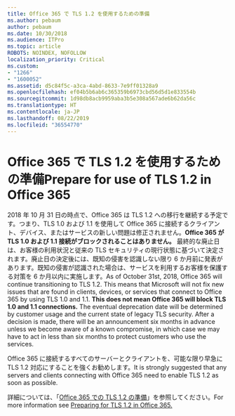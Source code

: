 ```yaml
---
title: Office 365 で TLS 1.2 を使用するための準備
ms.author: pebaum
author: pebaum
ms.date: 10/30/2018
ms.audience: ITPro
ms.topic: article
ROBOTS: NOINDEX, NOFOLLOW
localization_priority: Critical
ms.custom:
- "1266"
- "1600052"
ms.assetid: d5c84f5c-a3ca-4abd-8633-7e9ff01328a9
ms.openlocfilehash: ef04b5b6ab6c365359b6973cbd56d5d1e833554b
ms.sourcegitcommit: 1d98db8acb9959aba3b5e308a567ade6b62da56c
ms.translationtype: HT
ms.contentlocale: ja-JP
ms.lasthandoff: 08/22/2019
ms.locfileid: "36554770"
---
```

# <a name="prepare-for-use-of-tls-12-in-office-365"></a><span data-ttu-id="b4dc3-102">Office 365 で TLS 1.2 を使用するための準備</span><span class="sxs-lookup"><span data-stu-id="b4dc3-102">Prepare for use of TLS 1.2 in Office 365</span></span>

<span data-ttu-id="b4dc3-p101">2018 年 10 月 31 日の時点で、Office 365 は TLS 1.2 への移行を継続する予定です。つまり、TLS 1.0 および 1.1 を使用して Office 365 に接続するクライアント、デバイス、またはサービスの新しい問題は修正されません。**Office 365 が TLS 1.0 および 1.1 接続がブロックされることはありません。** 最終的な廃止日は、お客様の利用状況と従来の TLS セキュリティの現行状態に基づいて決定されます。廃止日の決定後には、既知の侵害を認識しない限り 6 か月前に発表があります。既知の侵害が認識された場合は、サービスを利用するお客様を保護する対策を 6 か月以内に実施します。</span><span class="sxs-lookup"><span data-stu-id="b4dc3-p101">As of October 31st, 2018, Office 365 will continue transitioning to TLS 1.2. This means that Microsoft will not fix new issues that are found in clients, devices, or services that connect to Office 365 by using TLS 1.0 and 1.1. **This does not mean Office 365 will block TLS 1.0 and 1.1 connections.** The eventual deprecation date will be determined by customer usage and the current state of legacy TLS security. After a decision is made, there will be an announcement six months in advance unless we become aware of a known compromise, in which case we may have to act in less than six months to protect customers who use the services.</span></span>
  
<span data-ttu-id="b4dc3-108">Office 365 に接続するすべてのサーバーとクライアントを、可能な限り早急に TLS 1.2 対応にすることを強くお勧めします。</span><span class="sxs-lookup"><span data-stu-id="b4dc3-108">It is strongly suggested that any servers and clients connecting with Office 365 need to enable TLS 1.2 as soon as possible.</span></span>
  
<span data-ttu-id="b4dc3-109">詳細については、「[Office 365 での TLS 1.2 の準備](https://support.microsoft.com/help/4057306/preparing-for-tls-1-2-in-office-365)」を参照してください。</span><span class="sxs-lookup"><span data-stu-id="b4dc3-109">For more information see [Preparing for TLS 1.2 in Office 365.](https://support.microsoft.com/help/4057306/preparing-for-tls-1-2-in-office-365)</span></span>
  